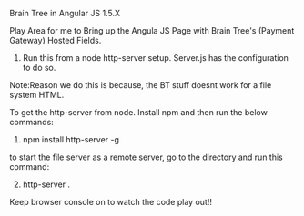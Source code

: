 Brain Tree in Angular JS 1.5.X

Play Area for me to Bring up the Angula JS Page with Brain Tree's (Payment Gateway) Hosted Fields. 

1) Run this from a node http-server setup. Server.js has the configuration to do so. 

Note:Reason we do this is because, the BT stuff doesnt work for a file system HTML.

To get the http-server from node. Install npm and then run the below commands:
1) npm install http-server -g       

to start the file server as a remote server, go to the directory and run this command:

2) http-server .

Keep browser console on to watch the code play out!!
